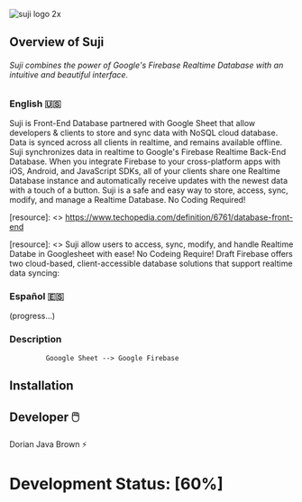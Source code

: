 ![suji logo 2x](https://user-images.githubusercontent.com/19171147/31665321-6b8d096e-b316-11e7-82be-370a98285544.png)

## Overview of Suji
###### Suji combines the power of Google's Firebase Realtime Database with an intuitive and beautiful interface.

### English 🇺🇸 

Suji is Front-End Database partnered with Google Sheet that allow developers & clients to store and sync data with NoSQL cloud database. Data is synced across all clients in realtime, and remains available offline. Suji synchronizes data in realtime to Google's Firebase Realtime Back-End Database. When you integrate Firebase to your cross-platform apps with iOS, Android, and JavaScript SDKs, all of your clients share one Realtime Database instance and automatically receive updates with the newest data with a touch of a button. Suji is a safe and easy way to store, access, sync, modify, and manage a Realtime Database. No Coding Required!



[resource]: <> https://www.techopedia.com/definition/6761/database-front-end

[resource]: <>  Suji allow users to access, sync, modify, and handle Realtime Databe in Googlesheet with ease! No Codeing Require! Draft Firebase offers two cloud-based, client-accessible database solutions that support realtime data syncing:


### Español 🇪🇸

(progress...)

### Description

             Gooogle Sheet --> Google Firebase




## Installation

## Developer  🖱️ 

Dorian Java Brown ⚡

# Development Status: [60%]
